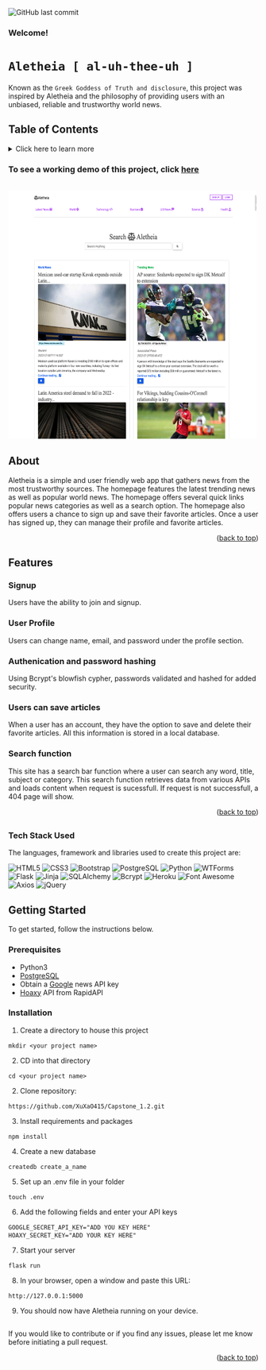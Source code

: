 ![GitHub last commit](https://img.shields.io/github/last-commit/XuXaO415/Capstone_1.2)

<!-- 
# <div align='center'>Aletheia [ al-uh-thee-uh ]</div> -->

<!-- ## <div align="center">The Greek Goddess of Truth</div> -->

<!-- Aletheia Header -->
### Welcome!
# `Aletheia [ al-uh-thee-uh ]`  

Known as the `Greek Goddess of Truth and disclosure`, this project was inspired by Aletheia and the philosophy of providing users with an unbiased, reliable and trustworthy world news.




<!-- 
## <div align='center'>_Your source for trustworthy news._</div> -->



  <!-- TABLE OF CONTENTS -->
## Table of Contents
 <details>
  <summary>Click here to learn more</summary>
  <ol>
    <li>
      <a href="#about-the-project">About This Project</a>
      <ul>
        <li><a href="#about">About</a></li>
      </ul>
      <ul>
        <li><a href="#features">Features</a></li>
      </ul>
      <ul>
        <li><a href="#tech-stack-used">Tech Stack Used</a></li>
      </ul>
    </li>
    <li>
      <a href="#getting-started">Getting Started</a>
      <ul>
        <li><a href="#prerequisites">Prerequisites</a></li>
        <li><a href="#installation">Installation</a></li>
      </ul>
    </li>
  </ol>
</details>


<!--   <p align="center">
       · <a href="https://aletheia-news.herokuapp.com/" target="_blank">View Demo</a> ·
  </p> -->



<!-- ABOUT THE PROJECT -->
<!-- ## About This Project -->

### To see a working demo of this project, click [here](https://aletheia-news.herokuapp.com/)

<br />
<div align="left">
  <a href="https://aletheia-news.herokuapp.com/">
    <img src="img/aletheia.jpeg" alt="screenshot" width="500" height="500">
  </a> 
  </div>

## About

Aletheia is a simple and user friendly web app that gathers news from the most trustworthy sources.
The homepage features the latest trending news as well as popular world news. The homepage offers several quick links popular news categories as well as a search option. 
The homepage also offers users a chance to sign up and save their favorite articles. Once a user has signed up, they can manage their profile and favorite articles. 
<p align="right">(<a href="#welcome">back to top</a>)</p>

## Features

### Signup
Users have the ability to join and signup.

### User Profile
Users can change name, email, and password under the profile section.

### Authenication and password hashing
Using Bcrypt's blowfish cypher, passwords validated and hashed for added security.

### Users can save articles 
When a user has an account, they have the option to save and delete their favorite articles. All this information is stored in a local database.

### Search function
This site has a search bar function where a user can search any word, title, subject or category. This search function retrieves data from various APIs and loads content when request is sucessfull. If request is not successfull, a 404 page will show.

<p align="right">(<a href="#welcome">back to top</a>)</p>

##



### Tech Stack Used
The languages, framework and libraries used to create this project are:

![HTML5](https://img.shields.io/badge/HTML5-E34F26?style=for-the-badge&logo=html5&logoColor=white)
![CSS3](https://img.shields.io/badge/CSS3-1572B6?style=for-the-badge&logo=css3&logoColor=white)
![Bootstrap](https://img.shields.io/badge/Bootstrap-563D7C?style=for-the-badge&logo=bootstrap&logoColor=white)
![PostgreSQL](https://img.shields.io/badge/PostgreSQL-316192?style=for-the-badge&logo=postgresql&logoColor=4169E1)
![Python](https://img.shields.io/badge/Pyhton-186489?style=for-the-badge&logo=python&logoColor=yellow)
![WTForms](https://img.shields.io/badge/WTForms-000000?style=for-the-badge&logo=wtforms&logoColor=white)
![Flask](https://img.shields.io/badge/flask-%23000.svg?style=for-the-badge&logo=flask&logoColor=white)
![Jinja](https://img.shields.io/badge/Jinja-186489?style=for-the-badge&logo=jinja&logoColor=black)
![SQLAlchemy](https://img.shields.io/badge/SQLAlchemy-186489?style=for-the-badge&logo=sqlalchemy&logoColor=white)
![Bcrypt](https://img.shields.io/badge/Bcrypt-186489?style=for-the-badge&logo=bcrypt&logoColor=white)
![Heroku](https://img.shields.io/badge/heroku-186489?style=for-the-badge&logo=heroku&logoColor=purple)
![Font Awesome](https://img.shields.io/badge/fontawesome-186489?style=for-the-badge&logo=fontawesome&logoColor=528DD7)
![Axios](https://img.shields.io/badge/axios-186489?style=for-the-badge&logo=axios&logoColor=purple)
![jQuery](https://img.shields.io/badge/jquery-186489?style=for-the-badge&logo=jquery&logoColor=blue)



<!-- GETTING STARTED -->



## Getting Started
To get started, follow the instructions below.


### Prerequisites
- Python3
- [PostgreSQL](https://www.postgresql.org/)
- Obtain a [Google](https://newsapi.org/) news API key
- [Hoaxy](https://rapidapi.com/truthy/api/hoaxy/) API from RapidAPI 

### Installation
1. Create a directory to house this project
```
mkdir <your project name>
```

2. CD into that directory
```
cd <your project name>
```

2. Clone repository:
```
https://github.com/XuXaO415/Capstone_1.2.git
```
3. Install requirements and packages
```
npm install
```

4. Create a new database
```
createdb create_a_name
```
5. Set up an .env file in your folder
```
touch .env
```
6. Add the following fields and enter your API keys
```
GOOGLE_SECRET_API_KEY="ADD YOU KEY HERE"
HOAXY_SECRET_KEY="ADD YOUR KEY HERE"
```
7. Start your server
``` 
flask run
```
8. In your browser, open a window and paste this URL:
```
http://127.0.0.1:5000
```
9. You should now have Aletheia running on your device.

## 

If you would like to contribute or if you find any issues, please let me know before initiating a pull request.


<p align="right">(<a href="#welcome">back to top</a>)</p>






<!-- # <div align='center'>Aletheia</div>
## <div align='center'>_Your source for trustworty news._</div>
## <div align='center'> Try app here: https://aletheia-news.herokuapp.com/ </div>




Aletheia is ia user friendly web app that gathers news from the most trustworty sources.
The homepage features the latest trending news as well as popular world news. The homepage offers several quick links popular news categories as well as a search option. The homepage also offers users a chance to sign up and save their favorite articles. Once a user has signed up, they can manage their profile and favorite articles.

This project uses data from:

- [Google News API](https://newsapi.org/)
- [Hoaxy API](https://rapidapi.com/truthy/api/hoaxy/)
## Features

- Simple user interface
- Search option allows user to search any article they like
- Bcrypt hashes user password, authenticates and validates user account
- User can favorite and unfavorite articles of interest
- User can manage their profile


## 🖥️ Technology Stack: 

![HTML5](https://img.shields.io/badge/HTML5-E34F26?style=for-the-badge&logo=html5&logoColor=white)
![CSS3](https://img.shields.io/badge/CSS3-1572B6?style=for-the-badge&logo=css3&logoColor=white)
![Bootstrap](https://img.shields.io/badge/Bootstrap-563D7C?style=for-the-badge&logo=bootstrap&logoColor=white)
![PostgreSQL](https://img.shields.io/badge/PostgreSQL-316192?style=for-the-badge&logo=postgresql&logoColor=white)
![Python](https://img.shields.io/badge/Pyhton-186489?style=for-the-badge&logo=python&logoColor=white)
![WTForms](https://img.shields.io/badge/WTForms-000000?style=for-the-badge&logo=wtforms&logoColor=white)
![Flask](https://img.shields.io/badge/Flask-186489?style=for-the-badge&logo=flask&logoColor=white)
![Jinja](https://img.shields.io/badge/Jinja-186489?style=for-the-badge&logo=jinja&logoColor=white)
![SQLAlchemy](https://img.shields.io/badge/SQLAlchemy-186489?style=for-the-badge&logo=sqlalchemy&logoColor=white)
![Bcrypt](https://img.shields.io/badge/Bcrypt-186489?style=for-the-badge&logo=bcrypt&logoColor=white) -->

